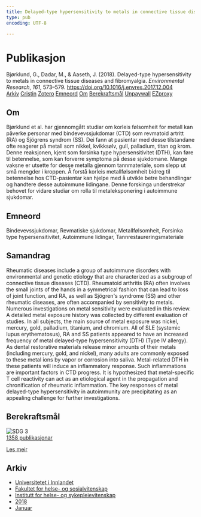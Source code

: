 ```yaml
---
title: Delayed-type hypersensitivity to metals in connective tissue diseases and fibromyalgia
type: pub
encoding: UTF-8

---
```

<h1>Publikasjon</h1>
<article id="csl-bib-container-K8VWEG65" class="csl-bib-container">
  <div class="csl-bib-body"> <div class="csl-entry">Bjørklund, G., Dadar, M., &#38; Aaseth, J. (2018). Delayed-type hypersensitivity to metals in connective tissue diseases and fibromyalgia. <i>Environmental Research</i>, <i>161</i>, 573–579. <a href="https://doi.org/10.1016/j.envres.2017.12.004">https://doi.org/10.1016/j.envres.2017.12.004</a></div> </div>
  <div class="csl-bib-buttons">
    <a href="#taxonomy-article-K8VWEG65" alt="archive" class="csl-bib-button">Arkiv</a>
    <a href="https://app.cristin.no/results/show.jsf?id=1553222" alt="Cristin" class="csl-bib-button">Cristin</a>
    <a href="http://zotero.org/groups/5881554/items/K8VWEG65" alt="Zotero" class="csl-bib-button">Zotero</a>
    <a href="#keywords-article-K8VWEG65" alt="keywords" class="csl-bib-button">Emneord</a>
    <a href="#about-article-K8VWEG65" alt="about_pub" class="csl-bib-button">Om</a>
    <a href="#sdg-article-K8VWEG65" alt="sdg" class="csl-bib-button">Berekraftsmål</a>
    <a href="https://doi.org/10.1016/j.envres.2017.12.004" alt="Unpaywall" class="csl-bib-button">Unpaywall</a>
    <a href="https://doi.org/10.1016/j.envres.2017.12.004" alt="EZproxy" class="csl-bib-button">EZproxy</a>
  </div>
  <div id="csl-bib-meta-container-K8VWEG65"></div>
</article>
<div id="csl-bib-meta-K8VWEG65" class="csl-bib-meta">
  <article id="about-article-K8VWEG65" class="about_pub-article">
    <h1>Om</h1>
    Bjørklund et al. har gjennomgått studiar om korleis følsomheit for metall kan påverke personar med bindevevssjukdomar (CTD) som revmatoid artritt (RA) og Sjögrens syndrom (SS). Dei fann at pasientar med desse tilstandane ofte reagerer på metall som nikkel, kvikksølv, gull, palladium, titan og krom. Denne reaksjonen, kjent som forsinka type hypersensitivitet (DTH), kan føre til betennelse, som kan forverre symptoma på desse sjukdomane. Mange vaksne er utsette for desse metalla gjennom tannmateriale, som slepp ut små mengder i kroppen. Å forstå korleis metallfølsomheit bidreg til betennelse hos CTD-pasientar kan hjelpe med å utvikle betre behandlingar og handtere desse autoimmune lidingane. Denne forskinga understrekar behovet for vidare studiar om rolla til metaleksponering i autoimmune sjukdomar.
  </article>
  <article id="keywords-article-K8VWEG65" class="keywords-article">
    <h1>Emneord</h1>
    Bindevevssjukdomar, Revmatiske sjukdomar, Metallfølsomheit, Forsinka type hypersensitivitet, Autoimmune lidingar, Tannrestaureringsmateriale
  </article>
  <article id="abstract-article-K8VWEG65" class="abstract-article">
    <h1>Samandrag</h1>
    Rheumatic diseases include a group of autoimmune disorders with environmental and genetic etiology that are characterized as a subgroup of connective tissue diseases (CTD). Rheumatoid arthritis (RA) often involves the small joints of the hands in a symmetrical fashion that can lead to loss of joint function, and RA, as well as Sjögren's syndrome (SS) and other rheumatic diseases, are often accompanied by sensitivity to metals. Numerous investigations on metal sensitivity were evaluated in this review. A detailed metal exposure history was collected by different evaluation of studies. In all subjects, the main source of metal exposure was nickel, mercury, gold, palladium, titanium, and chromium. All of SLE (systemic lupus erythematosus), RA and SS patients appeared to have an increased frequency of metal delayed-type hypersensitivity (DTH) (Type IV allergy). As dental restorative materials release minor amounts of their metals (including mercury, gold, and nickel), many adults are commonly exposed to these metal ions by vapor or corrosion into saliva. Metal-related DTH in these patients will induce an inflammatory response. Such inflammations are important factors in CTD progress. It is hypothesized that metal-specific T cell reactivity can act as an etiological agent in the propagation and chronification of rheumatic inflammation. The key responses of metal delayed-type hypersensitivity in autoimmunity are precipitating as an appealing challenge for further investigations.
  </article>
  <article id="sdg-article-K8VWEG65" class="sdg-article">
    <h1>Berekraftsmål</h1>
    <div class="sdg-container"><div id="sdg3" class="sdg">
        <img src="{{< params subfolder >}}images/sdg/sdg03_nn.png" class="image" alt="SDG 3">
        <div class="sdg-overlay">
          <a href="{{< params subfolder >}}nn/archive/?sdg=3#archive" class="sdg-publication-count"><span>1358</span> publikasjonar</a>
          <p><a href="https://fn.no/om-fn/fns-baerekraftsmaal/god-helse-og-livskvalitet?lang=nno-NO" class="sdg-read-more">Les meir</a></p>
        </div>
      </div></div>
  </article>
  <article id="taxonomy-article-K8VWEG65" class="taxonomy-article">
    <h1>Arkiv</h1>
    <ul>
      <li><a href="{{< params subfolder >}}nn/archive/?key=3DCRN523">Universitetet i Innlandet</a></li>
      <li><a href="{{< params subfolder >}}nn/archive/?key=IDKFS3MX">Fakultet for helse- og sosialvitenskap</a></li>
      <li><a href="{{< params subfolder >}}nn/archive/?key=GTV4ECMZ">Institutt for helse- og sykepleievitenskap</a></li>
      <li><a href="{{< params subfolder >}}nn/archive/?key=676HMQBA">2018</a></li>
      <li><a href="{{< params subfolder >}}nn/archive/?key=74AQLNA9">Januar</a></li>
    </ul>
  </article>
</div>

